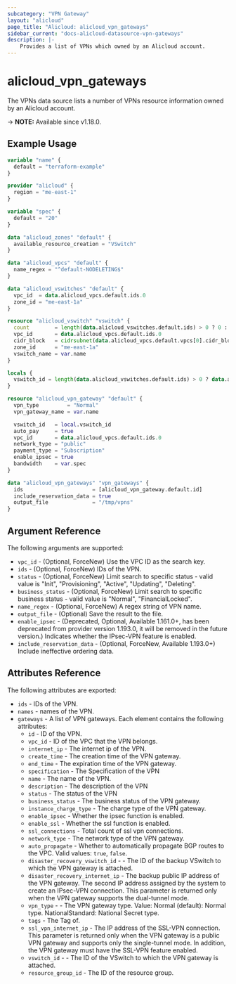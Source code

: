 ```yaml
---
subcategory: "VPN Gateway"
layout: "alicloud"
page_title: "Alicloud: alicloud_vpn_gateways"
sidebar_current: "docs-alicloud-datasource-vpn-gateways"
description: |-
    Provides a list of VPNs which owned by an Alicloud account.
---
```


# alicloud_vpn_gateways

The VPNs data source lists a number of VPNs resource information owned by an Alicloud account.

-> **NOTE:** Available since v1.18.0.

## Example Usage

```terraform
variable "name" {
  default = "terraform-example"
}

provider "alicloud" {
  region = "me-east-1"
}

variable "spec" {
  default = "20"
}

data "alicloud_zones" "default" {
  available_resource_creation = "VSwitch"
}

data "alicloud_vpcs" "default" {
  name_regex = "^default-NODELETING$"
}

data "alicloud_vswitches" "default" {
  vpc_id  = data.alicloud_vpcs.default.ids.0
  zone_id = "me-east-1a"
}

resource "alicloud_vswitch" "vswitch" {
  count        = length(data.alicloud_vswitches.default.ids) > 0 ? 0 : 1
  vpc_id       = data.alicloud_vpcs.default.ids.0
  cidr_block   = cidrsubnet(data.alicloud_vpcs.default.vpcs[0].cidr_block, 8, 8)
  zone_id      = "me-east-1a"
  vswitch_name = var.name
}

locals {
  vswitch_id = length(data.alicloud_vswitches.default.ids) > 0 ? data.alicloud_vswitches.default.ids[0] : concat(alicloud_vswitch.vswitch.*.id, [""])[0]
}

resource "alicloud_vpn_gateway" "default" {
  vpn_type         = "Normal"
  vpn_gateway_name = var.name

  vswitch_id   = local.vswitch_id
  auto_pay     = true
  vpc_id       = data.alicloud_vpcs.default.ids.0
  network_type = "public"
  payment_type = "Subscription"
  enable_ipsec = true
  bandwidth    = var.spec
}

data "alicloud_vpn_gateways" "vpn_gateways" {
  ids                      = [alicloud_vpn_gateway.default.id]
  include_reservation_data = true
  output_file              = "/tmp/vpns"
}
```

## Argument Reference

The following arguments are supported:

* `vpc_id` - (Optional, ForceNew) Use the VPC ID as the search key.
* `ids` - (Optional, ForceNew) IDs of the VPN.
* `status` - (Optional, ForceNew) Limit search to specific status - valid value is "Init", "Provisioning", "Active", "Updating", "Deleting".
* `business_status` - (Optional, ForceNew) Limit search to specific business status - valid value is "Normal", "FinancialLocked".
* `name_regex` - (Optional, ForceNew) A regex string of VPN name.
* `output_file` - (Optional) Save the result to the file.
* `enable_ipsec` - (Deprecated, Optional, Available 1.161.0+, has been deprecated from provider version 1.193.0, it will be removed in the future version.) Indicates whether the IPsec-VPN feature is enabled.
* `include_reservation_data` - (Optional, ForceNew, Available 1.193.0+) Include ineffective ordering data.

## Attributes Reference

The following attributes are exported:

* `ids` - IDs of the VPN.
* `names` - names of the VPN.
* `gateways` - A list of VPN gateways. Each element contains the following attributes:
  * `id` - ID of the VPN.
  * `vpc_id` - ID of the VPC that the VPN belongs.
  * `internet_ip` - The internet ip of the VPN.
  * `create_time` - The creation time of the VPN gateway.
  * `end_time` - The expiration time of the VPN gateway.
  * `specification` - The Specification of the VPN
  * `name` - The name of the VPN.
  * `description` - The description of the VPN
  * `status` - The status of the VPN
  * `business_status` - The business status of the VPN gateway.
  * `instance_charge_type` - The charge type of the VPN gateway.
  * `enable_ipsec` - Whether the ipsec function is enabled.
  * `enable_ssl` - Whether the ssl function is enabled.
  * `ssl_connections` - Total count of ssl vpn connections.
  * `network_type` - The network type of the VPN gateway.
  * `auto_propagate` - Whether to automatically propagate BGP routes to the VPC. Valid values: `true`, `false`.
  * `disaster_recovery_vswitch_id` - - The ID of the backup VSwitch to which the VPN gateway is attached.
  * `disaster_recovery_internet_ip` - The backup public IP address of the VPN gateway. The second IP address assigned by the system to create an IPsec-VPN connection. This parameter is returned only when the VPN gateway supports the dual-tunnel mode.
  * `vpn_type` - - The VPN gateway type. Value:  Normal (default): Normal type. NationalStandard: National Secret type.
  * `tags` - The Tag of.
  * `ssl_vpn_internet_ip` - The IP address of the SSL-VPN connection. This parameter is returned only when the VPN gateway is a public VPN gateway and supports only the single-tunnel mode. In addition, the VPN gateway must have the SSL-VPN feature enabled.
  * `vswitch_id` - - The ID of the VSwitch to which the VPN gateway is attached.
  * `resource_group_id` - The ID of the resource group.
